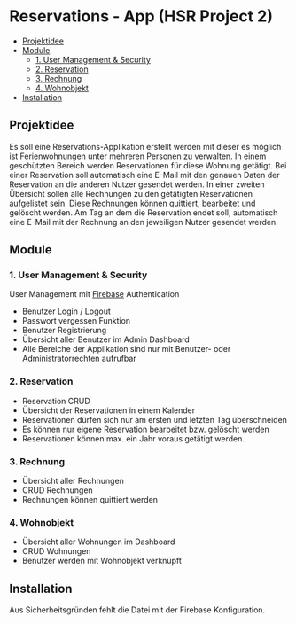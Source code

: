 # Reservations - App (HSR Project 2)

- [Projektidee](#projektidee)
- [Module](#module)
  - [1. User Management & Security](#1-user-management---security)
  - [2. Reservation](#2-reservation)
  - [3. Rechnung](#3-rechnung)
  - [4. Wohnobjekt](#4-wohnobjekt)
- [Installation](#installation)

## Projektidee

Es soll eine Reservations-Applikation erstellt werden mit dieser es möglich ist Ferienwohnungen
unter mehreren Personen zu verwalten. In einem geschützten Bereich werden Reservationen für
diese Wohnung getätigt. Bei einer Reservation soll automatisch eine E-Mail mit den genauen
Daten der Reservation an die anderen Nutzer gesendet werden. In einer zweiten Übersicht sollen
alle Rechnungen zu den getätigten Reservationen aufgelistet sein. Diese Rechnungen können
quittiert, bearbeitet und gelöscht werden. Am Tag an dem die Reservation endet soll,
automatisch eine E-Mail mit der Rechnung an den jeweiligen Nutzer gesendet werden.

## Module

### 1. User Management & Security

User Management mit [Firebase](https://firebase.google.com/) Authentication

- Benutzer Login / Logout
- Passwort vergessen Funktion
- Benutzer Registrierung
- Übersicht aller Benutzer im Admin Dashboard
- Alle Bereiche der Applikation sind nur mit Benutzer- oder Administratorrechten aufrufbar

### 2. Reservation

- Reservation CRUD
- Übersicht der Reservationen in einem Kalender
- Reservationen dürfen sich nur am ersten und letzten Tag überschneiden
- Es können nur eigene Reservation bearbeitet bzw. gelöscht werden
- Reservationen können max. ein Jahr voraus getätigt werden.

### 3. Rechnung

- Übersicht aller Rechnungen
- CRUD Rechnungen
- Rechnungen können quittiert werden

### 4. Wohnobjekt

- Übersicht aller Wohnungen im Dashboard
- CRUD Wohnungen
- Benutzer werden mit Wohnobjekt verknüpft

## Installation

Aus Sicherheitsgründen fehlt die Datei mit der Firebase Konfiguration.
